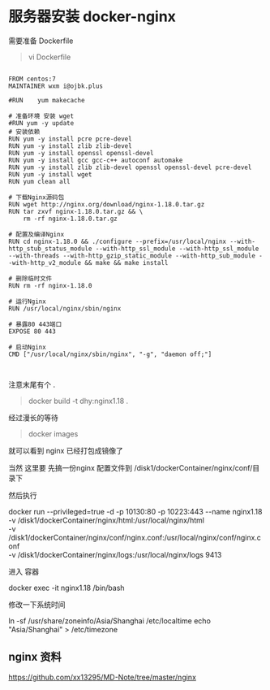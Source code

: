 # 服务器安装 docker-nginx

需要准备 Dockerfile

>vi Dockerfile

```

FROM centos:7
MAINTAINER wxm i@ojbk.plus

#RUN	yum makecache

# 准备环境 安装 wget
#RUN yum -y update
# 安装依赖
RUN yum -y install pcre pcre-devel  
RUN yum -y install zlib zlib-devel  
RUN yum -y install openssl openssl-devel
RUN yum -y install gcc gcc-c++ autoconf automake
RUN yum -y install zlib zlib-devel openssl openssl-devel pcre-devel
RUN	yum -y install wget
RUN	yum clean all

# 下载Nginx源码包
RUN wget http://nginx.org/download/nginx-1.18.0.tar.gz
RUN	tar zxvf nginx-1.18.0.tar.gz && \
	rm -rf nginx-1.18.0.tar.gz

# 配置及编译Nginx
RUN cd nginx-1.18.0 && ./configure --prefix=/usr/local/nginx --with-http_stub_status_module --with-http_ssl_module --with-http_ssl_module --with-threads --with-http_gzip_static_module --with-http_sub_module --with-http_v2_module && make && make install

# 删除临时文件
RUN rm -rf nginx-1.18.0

# 运行Nginx
RUN /usr/local/nginx/sbin/nginx

# 暴露80 443端口
EXPOSE 80 443

# 启动Nginx
CMD ["/usr/local/nginx/sbin/nginx", "-g", "daemon off;"]



```

注意末尾有个 .    

>docker build -t dhy:nginx1.18 .

经过漫长的等待

>docker images

就可以看到 nginx 已经打包成镜像了

当然 这里要 先搞一份nginx 配置文件到 /disk1/dockerContainer/nginx/conf/目录下

然后执行

docker run --privileged=true -d -p 10130:80 -p 10223:443 --name nginx1.18 \
-v /disk1/dockerContainer/nginx/html:/usr/local/nginx/html \
-v /disk1/dockerContainer/nginx/conf/nginx.conf:/usr/local/nginx/conf/nginx.conf \
-v /disk1/dockerContainer/nginx/logs:/usr/local/nginx/logs 9413


进入 容器 

docker exec -it nginx1.18 /bin/bash

修改一下系统时间

ln -sf /usr/share/zoneinfo/Asia/Shanghai /etc/localtime
echo "Asia/Shanghai" > /etc/timezone




## nginx 资料

https://github.com/xx13295/MD-Note/tree/master/nginx

